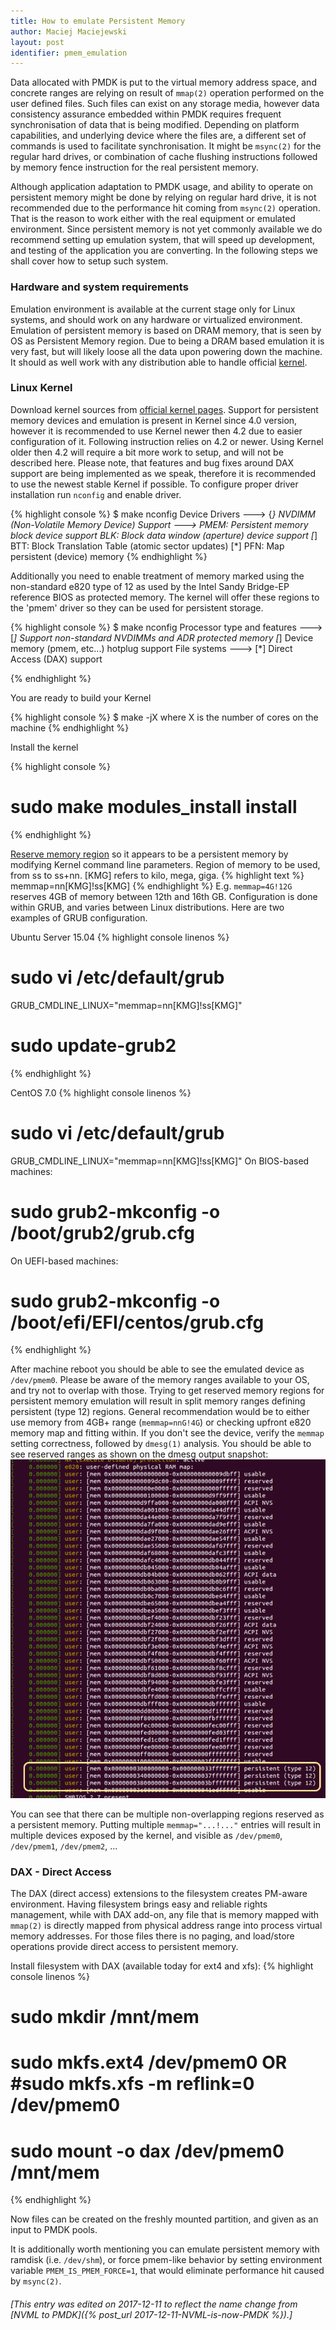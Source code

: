 ```yaml
---
title: How to emulate Persistent Memory
author: Maciej Maciejewski
layout: post
identifier: pmem_emulation
---
```

Data allocated with PMDK is put to the virtual memory address space, and concrete ranges are relying on result of `mmap(2)` operation performed on the user defined files.
Such files can exist on any storage media, however data consistency assurance embedded within PMDK requires frequent synchronisation of data that is being modified.
Depending on platform capabilities, and underlying device where the files are, a different set of commands is used to facilitate synchronisation.
It might be `msync(2)` for the regular hard drives, or combination of cache flushing instructions followed by memory fence instruction for the real persistent memory.

Although application adaptation to PMDK usage, and ability to operate on persistent memory might be done by relying on regular hard drive, it is not recommended due to the performance hit coming from `msync(2)` operation.
That is the reason to work either with the real equipment or emulated environment. Since persistent memory is not yet commonly available we do recommend setting up emulation system, that will speed up development, and testing of the application you are converting. In the following steps we shall cover how to setup such system.

### Hardware and system requirements
Emulation environment is available at the current stage only for Linux systems, and should work on any hardware or virtualized environment. Emulation of persistent memory is based on DRAM memory, that is seen by OS as Persistent Memory region. Due to being a DRAM based emulation it is very fast, but will likely loose all the data upon powering down the machine.
It should as well work with any distribution able to handle official [kernel](https://www.kernel.org/).

### Linux Kernel
Download kernel sources from [official kernel pages](https://www.kernel.org/).
Support for persistent memory devices and emulation is present in Kernel since 4.0 version, however it is recommended to use Kernel newer then 4.2 due to easier configuration of it. Following instruction relies on 4.2 or newer. Using Kernel older then 4.2 will require a bit more work to setup, and will not be described here. 
Please note, that features and bug fixes around DAX support are being implemented as we speak, therefore it is recommended to use the newest stable Kernel if possible.
To configure proper driver installation run `nconfig` and enable driver.

{% highlight console %}
$ make nconfig
	Device Drivers ---> 
		{*} NVDIMM (Non-Volatile Memory Device) Support --->
			<M>   PMEM: Persistent memory block device support
			<M>   BLK: Block data window (aperture) device support
			[*]   BTT: Block Translation Table (atomic sector updates)
			[*]   PFN: Map persistent (device) memory 
{% endhighlight %}

Additionally you need to enable treatment of memory marked using the non-standard e820 type of 12 as used by the Intel Sandy Bridge-EP reference BIOS as protected memory. The kernel will offer these regions to the 'pmem' driver so they can be used for persistent storage.

{% highlight console %}
$ make nconfig
	Processor type and features --->
		[*] Support non-standard NVDIMMs and ADR protected memory
		[*] Device memory (pmem, etc...) hotplug support
	File systems --->
		[*] Direct Access (DAX) support 

{% endhighlight %}

You are ready to build your Kernel

{% highlight console %}
$ make -jX
	where X is the number of cores on the machine
{% endhighlight %}

Install the kernel

{% highlight console %}
# sudo make modules_install install
{% endhighlight %}

[Reserve memory region](https://nvdimm.wiki.kernel.org/how_to_choose_the_correct_memmap_kernel_parameter_for_pmem_on_your_system) so it appears to be a persistent memory by modifying Kernel command line parameters.
Region of memory to be used, from ss to ss+nn. [KMG] refers to kilo, mega, giga.
{% highlight text %}
memmap=nn[KMG]!ss[KMG]
{% endhighlight %}
E.g. `memmap=4G!12G` reserves 4GB of memory between 12th and 16th GB.
Configuration is done within GRUB, and varies between Linux distributions. 
Here are two examples of GRUB configuration.

Ubuntu Server 15.04
{% highlight console linenos %}
# sudo vi /etc/default/grub
GRUB_CMDLINE_LINUX="memmap=nn[KMG]!ss[KMG]"
# sudo update-grub2
{% endhighlight %}

CentOS 7.0
{% highlight console linenos %}
# sudo vi /etc/default/grub
GRUB_CMDLINE_LINUX="memmap=nn[KMG]!ss[KMG]"
On BIOS-based machines:
# sudo grub2-mkconfig -o /boot/grub2/grub.cfg
On UEFI-based machines:
# sudo grub2-mkconfig -o /boot/efi/EFI/centos/grub.cfg
{% endhighlight %}

After machine reboot you should be able to see the emulated device as `/dev/pmem0`. Please be aware of the memory ranges available to your OS, and try not to overlap with those. Trying to get reserved memory regions for persistent memory emulation will result in split memory ranges defining persistent (type 12) regions. General recommendation would be to either use memory from 4GB+ range (`memmap=nnG!4G`) or checking upfront e820 memory map and fitting within.
If you don't see the device, verify the `memmap` setting correctness, followed by `dmesg(1)` analysis. You should be able to see reserved ranges as shown on the dmesg output snapshot:
![dmesg](/assets/dmesg.png)

You can see that there can be multiple non-overlapping regions reserved as a persistent memory. Putting multiple `memmap="...!..."` entries will result in multiple devices exposed by the kernel, and visible as `/dev/pmem0`, `/dev/pmem1`, `/dev/pmem2`, ...

### DAX - Direct Access
The DAX (direct access) extensions to the filesystem creates PM-aware environment.
Having filesystem brings easy and reliable rights management, while with DAX add-on, any file that is memory mapped with `mmap(2)` is directly mapped from physical address range into process virtual memory addresses.
For those files there is no paging, and load/store operations provide direct access to persistent memory.

Install filesystem with DAX (available today for ext4 and xfs):
{% highlight console linenos %}
# sudo mkdir /mnt/mem
# sudo mkfs.ext4 /dev/pmem0    OR    #sudo mkfs.xfs -m reflink=0 /dev/pmem0
# sudo mount -o dax /dev/pmem0 /mnt/mem
{% endhighlight %}

Now files can be created on the freshly mounted partition, and given as an input to PMDK pools.

It is additionally worth mentioning you can emulate persistent memory with ramdisk (i.e. `/dev/shm`), or force pmem-like behavior by setting environment variable `PMEM_IS_PMEM_FORCE=1`, that would eliminate performance hit caused by `msync(2)`.

###### [This entry was edited on 2017-12-11 to reflect the name change from [NVML to PMDK]({% post_url 2017-12-11-NVML-is-now-PMDK %}).]
